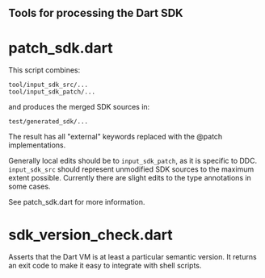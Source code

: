 ## Tools for processing the Dart SDK

# patch_sdk.dart

This script combines:

    tool/input_sdk_src/...
    tool/input_sdk_patch/...

and produces the merged SDK sources in:

    test/generated_sdk/...

The result has all "external" keywords replaced with the @patch implementations.

Generally local edits should be to `input_sdk_patch`, as it is specific to DDC.
`input_sdk_src` should represent unmodified SDK sources to the maximum extent
possible. Currently there are slight edits to the type annotations in some
cases.

See patch_sdk.dart for more information.

# sdk_version_check.dart

Asserts that the Dart VM is at least a particular semantic version.
It returns an exit code to make it easy to integrate with shell scripts.
